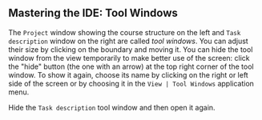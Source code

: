 ## Mastering the IDE: Tool Windows

The <span class="control">`Project`</span> window showing the course structure 
on the left and <span class="control">`Task description`</span> window on the 
right are called *tool windows*. You can adjust their size by clicking on the 
boundary and moving it. You can hide the tool window from the view temporarily
to make better use of the screen: click the "hide" button (the one with an 
arrow)  at the top right corner of the tool window. To show it again, choose 
its name by clicking  on the right or left side of the screen or by choosing it
in the <span class="control">`View | Tool Windows`</span> application menu.

Hide the <span class="control">`Task description`</span> tool window and 
then open it again.
